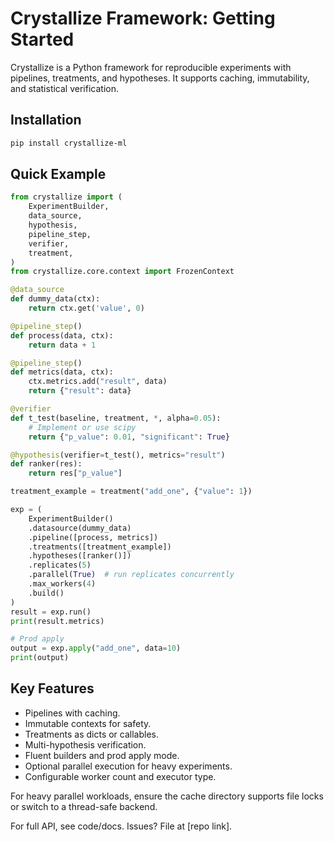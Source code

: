# Crystallize Framework: Getting Started

Crystallize is a Python framework for reproducible experiments with pipelines, treatments, and hypotheses. It supports caching, immutability, and statistical verification.

## Installation

```bash
pip install crystallize-ml
```

## Quick Example

```python
from crystallize import (
    ExperimentBuilder,
    data_source,
    hypothesis,
    pipeline_step,
    verifier,
    treatment,
)
from crystallize.core.context import FrozenContext

@data_source
def dummy_data(ctx):
    return ctx.get('value', 0)

@pipeline_step()
def process(data, ctx):
    return data + 1

@pipeline_step()
def metrics(data, ctx):
    ctx.metrics.add("result", data)
    return {"result": data}

@verifier
def t_test(baseline, treatment, *, alpha=0.05):
    # Implement or use scipy
    return {"p_value": 0.01, "significant": True}

@hypothesis(verifier=t_test(), metrics="result")
def ranker(res):
    return res["p_value"]

treatment_example = treatment("add_one", {"value": 1})

exp = (
    ExperimentBuilder()
    .datasource(dummy_data)
    .pipeline([process, metrics])
    .treatments([treatment_example])
    .hypotheses([ranker()])
    .replicates(5)
    .parallel(True)  # run replicates concurrently
    .max_workers(4)
    .build()
)
result = exp.run()
print(result.metrics)

# Prod apply
output = exp.apply("add_one", data=10)
print(output)
```

## Key Features

- Pipelines with caching.
- Immutable contexts for safety.
- Treatments as dicts or callables.
- Multi-hypothesis verification.
- Fluent builders and prod apply mode.
- Optional parallel execution for heavy experiments.
- Configurable worker count and executor type.

For heavy parallel workloads, ensure the cache directory supports file locks or
switch to a thread-safe backend.

For full API, see code/docs. Issues? File at [repo link].
